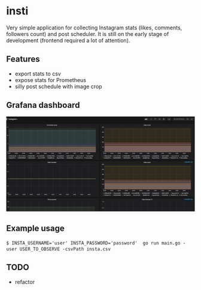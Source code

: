 # insti
Very simple application for collecting Instagram stats (likes, comments, followers count) and post scheduler. It is still on 
the early stage of development (frontend required a lot of attention).

## Features
* export stats to csv
* expose stats for Prometheus
* silly post schedule with image crop


## Grafana dashboard
![grafana](doc/grafana.png?raw=true "Title")

## Example usage
```
$ INSTA_USERNAME='user' INSTA_PASSWORD='password'  go run main.go -user USER_TO_OBSERVE -csvPath insta.csv

```

## TODO
* refactor
